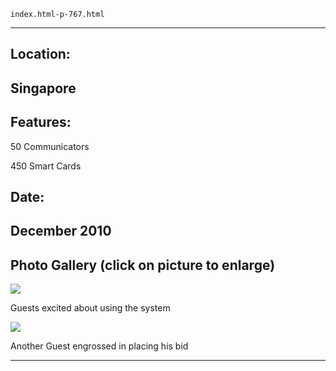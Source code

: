 
    index.html-p-767.html
----------------------------------------------------------

## Location:

## Singapore

## Features:

50 Communicators

450 Smart Cards

## Date:

## December 2010

## Photo Gallery (click on picture to enlarge)

[ ![ ](wp-content/uploads/2011/09/pistorio10_1_s.jpg)](wp-content/uploads/2011/09/pistorio10_1_l.jpg)

Guests excited about using the system

[ ![ ](wp-content/uploads/2011/09/pistorio10_2_s.jpg)](wp-content/uploads/2011/09/pistorio10_2_l.jpg)

Another Guest engrossed in placing his bid




----------------------------------------------------------
